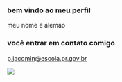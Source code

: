 ### bem vindo ao meu perfil 

meu nome é alemão


### você entrar em contato comigo

p.jacomin@escola.pr.gov.br



![](https://media1.tenor.com/m/h9xhtYeEk70AAAAC/happy-monday-segundona.gif)

